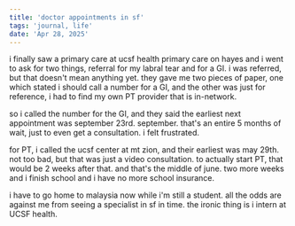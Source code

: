 ```yaml
---
title: 'doctor appointments in sf'
tags: 'journal, life'
date: 'Apr 28, 2025'
---
```


i finally saw a primary care at ucsf health primary care on hayes and i went to ask for two things, referral for my labral tear and for a GI. i was referred, but that doesn't mean anything yet. they gave me two pieces of paper, one which stated i should call a number for a GI, and the other was just for reference, i had to find my own PT provider that is in-network.

so i called the number for the GI, and they said the earliest next appointment was september 23rd. september. that's an entire 5 months of wait, just to even get a consultation. i felt frustrated.

for PT, i called the ucsf center at mt zion, and their earliest was may 29th. not too bad, but that was just a video consultation. to actually start PT, that would be 2 weeks after that. and that's the middle of june. two more weeks and i finish school and i have no more school insurance.

i have to go home to malaysia now while i'm still a student. all the odds are against me from seeing a specialist in sf in time. the ironic thing is i intern at UCSF health.

